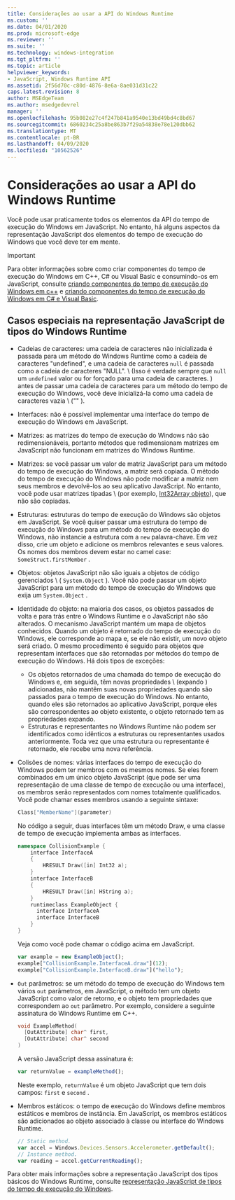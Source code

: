 ```yaml
---
title: Considerações ao usar a API do Windows Runtime
ms.custom: ''
ms.date: 04/01/2020
ms.prod: microsoft-edge
ms.reviewer: ''
ms.suite: ''
ms.technology: windows-integration
ms.tgt_pltfrm: ''
ms.topic: article
helpviewer_keywords:
- JavaScript, Windows Runtime API
ms.assetid: 2f56d70c-c80d-4876-8e6a-8ae031d31c22
caps.latest.revision: 8
author: MSEdgeTeam
ms.author: msedgedevrel
manager: ''
ms.openlocfilehash: 95b082e27c4f247b841a9540e13bd49bd4c8bd67
ms.sourcegitcommit: 6860234c25a8be863b7f29a54838e78e120dbb62
ms.translationtype: MT
ms.contentlocale: pt-BR
ms.lasthandoff: 04/09/2020
ms.locfileid: "10562526"
---
```

# Considerações ao usar a API do Windows Runtime  

Você pode usar praticamente todos os elementos da API do tempo de execução do Windows em JavaScript.  No entanto, há alguns aspectos da representação JavaScript dos elementos do tempo de execução do Windows que você deve ter em mente.  

> [!IMPORTANT]
> Para obter informações sobre como criar componentes do tempo de execução do Windows em C++, C# ou Visual Basic e consumindo-os em JavaScript, consulte [criando componentes do tempo de execução do Windows em c++][WindowsUwpComponentsCreatingCpp] e [criando componentes do tempo de execução do Windows em C# e Visual Basic][WindowsUwpComponentsCreatingCsharpVb].  

## Casos especiais na representação JavaScript de tipos do Windows Runtime  

*   Cadeias de caracteres: uma cadeia de caracteres não inicializada é passada para um método do Windows Runtime como a cadeia de caracteres "undefined", e uma cadeia de caracteres `null` é passada como a cadeia de caracteres "NULL".  \ (Isso é verdade sempre que `null` um `undefined` valor ou for forçado para uma cadeia de caracteres. \) antes de passar uma cadeia de caracteres para um método do tempo de execução do Windows, você deve inicializá-la como uma cadeia de caracteres vazia \ ("" \).  
*   Interfaces: não é possível implementar uma interface do tempo de execução do Windows em JavaScript.  
*   Matrizes: as matrizes do tempo de execução do Windows não são redimensionáveis, portanto métodos que redimensionam matrizes em JavaScript não funcionam em matrizes do Windows Runtime.  
*   Matrizes: se você passar um valor de matriz JavaScript para um método do tempo de execução do Windows, a matriz será copiada.  O método do tempo de execução do Windows não pode modificar a matriz nem seus membros e devolvê-los ao seu aplicativo JavaScript.  No entanto, você pode usar matrizes tipadas \ (por exemplo, [Int32Array objeto][MDNInt32array]\), que não são copiadas.  
*   Estruturas: estruturas do tempo de execução do Windows são objetos em JavaScript.  Se você quiser passar uma estrutura do tempo de execução do Windows para um método do tempo de execução do Windows, não instancie a estrutura com a `new` palavra-chave.  Em vez disso, crie um objeto e adicione os membros relevantes e seus valores.  Os nomes dos membros devem estar no camel case: `SomeStruct.firstMember` .  
*   Objetos: objetos JavaScript não são iguais a objetos de código gerenciados \ ( `System.Object` \).  Você não pode passar um objeto JavaScript para um método do tempo de execução do Windows que exija um `System.Object` .  
*   Identidade do objeto: na maioria dos casos, os objetos passados de volta e para trás entre o Windows Runtime e o JavaScript não são alterados.  O mecanismo JavaScript mantém um mapa de objetos conhecidos.  Quando um objeto é retornado do tempo de execução do Windows, ele corresponde ao mapa e, se ele não existir, um novo objeto será criado.  O mesmo procedimento é seguido para objetos que representam interfaces que são retornadas por métodos do tempo de execução do Windows.  Há dois tipos de exceções:  

    *   Os objetos retornados de uma chamada do tempo de execução do Windows e, em seguida, têm novas propriedades \ (expando \) adicionadas, não mantêm suas novas propriedades quando são passados para o tempo de execução do Windows.  No entanto, quando eles são retornados ao aplicativo JavaScript, porque eles são correspondentes ao objeto existente, o objeto retornado tem as propriedades expando.  
    *   Estruturas e representantes no Windows Runtime não podem ser identificados como idênticos a estruturas ou representantes usados anteriormente.  Toda vez que uma estrutura ou representante é retornado, ele recebe uma nova referência.  

*   Colisões de nomes: várias interfaces do tempo de execução do Windows podem ter membros com os mesmos nomes.  Se eles forem combinados em um único objeto JavaScript (que pode ser uma representação de uma classe de tempo de execução ou uma interface), os membros serão representados com nomes totalmente qualificados.  Você pode chamar esses membros usando a seguinte sintaxe:  
    
    ```cpp
    Class["MemberName"](parameter)
    ```  
    
    No código a seguir, duas interfaces têm um método Draw, e uma classe de tempo de execução implementa ambas as interfaces.  
    
    ```cpp
    namespace CollisionExample {
        interface InterfaceA
        {
            HRESULT Draw([in] Int32 a);
        }
        interface InterfaceB
        {
            HRESULT Draw([in] HString a);
        }
        runtimeclass ExampleObject {
          interface InterfaceA
          interface InterfaceB
        }
    }
    ```  
    
    Veja como você pode chamar o código acima em JavaScript.  
    
    ```javascript
    var example = new ExampleObject();
    example["CollisionExample.InterfaceA.draw"](12);
    example["CollisionExample.InterfaceB.draw"]("hello");
    ```  
    
*   `Out` parâmetros: se um método do tempo de execução do Windows tem vários `out` parâmetros, em JavaScript, o método tem um objeto JavaScript como valor de retorno, e o objeto tem propriedades que correspondem ao `out` parâmetro.  Por exemplo, considere a seguinte assinatura do Windows Runtime em C++.  
    
    ```cpp
    void ExampleMethod(
      [OutAttribute] char^ first,
      [OutAttribute] char^ second
    )
    ```  
    
    A versão JavaScript dessa assinatura é:  
    
    ```javascript
    var returnValue = exampleMethod();
    ```  
    
    Neste exemplo, `returnValue` é um objeto JavaScript que tem dois campos: `first` e `second` .  
    
*   Membros estáticos: o tempo de execução do Windows define membros estáticos e membros de instância.  Em JavaScript, os membros estáticos são adicionados ao objeto associado à classe ou interface do Windows Runtime.  
    
    ```javascript
    // Static method.
    var accel = Windows.Devices.Sensors.Accelerometer.getDefault();
    // Instance method.
    var reading = accel.getCurrentReading();
    ```  
    
Para obter mais informações sobre a representação JavaScript dos tipos básicos do Windows Runtime, consulte [representação JavaScript de tipos do tempo de execução do Windows][WindowsRuntimeJavascriptTypes].  

<!-- image links -->  

<!-- links -->  
 
[WindowsRuntimeJavascriptTypes]: /microsoft-edge/windows-runtime/javascript-representation-of-windows-runtime-types "Representação JavaScript de tipos do Windows Runtime"

[WindowsUwpComponentsCreatingCpp]: /windows/uwp/winrt-components/creating-windows-runtime-components-in-cpp "Componentes do tempo de execução do Windows com C++/CX"  
[WindowsUwpComponentsCreatingCsharpVb]: /windows/uwp/winrt-components/creating-windows-runtime-components-in-csharp-and-visual-basic "Componentes do tempo de execução do Windows com C# e Visual Basic"  

[MDNInt32array]: https://developer.mozilla.org/docs/Web/JavaScript/Reference/Global_Objects/Int32Array "Int32Array | MDN"  
